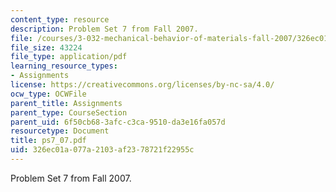 ```yaml
---
content_type: resource
description: Problem Set 7 from Fall 2007.
file: /courses/3-032-mechanical-behavior-of-materials-fall-2007/326ec01a077a2103af2378721f22955c_ps7_07.pdf
file_size: 43224
file_type: application/pdf
learning_resource_types:
- Assignments
license: https://creativecommons.org/licenses/by-nc-sa/4.0/
ocw_type: OCWFile
parent_title: Assignments
parent_type: CourseSection
parent_uid: 6f50cb68-3afc-c3ca-9510-da3e16fa057d
resourcetype: Document
title: ps7_07.pdf
uid: 326ec01a-077a-2103-af23-78721f22955c
---
```

Problem Set 7 from Fall 2007.